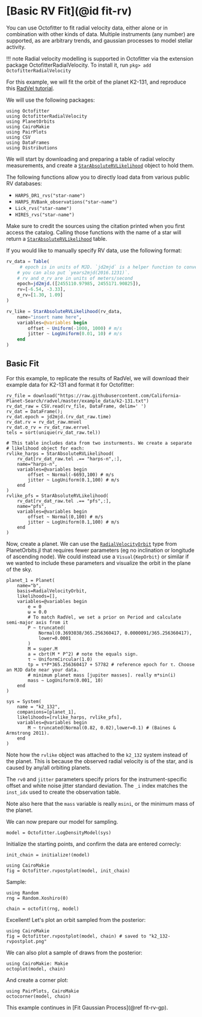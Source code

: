 # [Basic RV Fit](@id fit-rv)

You can use Octofitter to fit radial velocity data, either alone or in combination with other kinds of data.
Multiple instruments (any number) are supported, as are arbitrary trends, and gaussian processes to model stellar activity.

!!! note
    Radial velocity modelling is supported in Octofitter via the extension package OctofitterRadialVelocity. To install it, run 
    `pkg> add OctofitterRadialVelocity`

For this example, we will fit the orbit of the planet K2-131, and reproduce this [RadVel tutorial](https://radvel.readthedocs.io/en/latest/tutorials/GaussianProcess-tutorial.html).


We will use the following packages:
```@example 1
using Octofitter
using OctofitterRadialVelocity
using PlanetOrbits
using CairoMakie
using PairPlots
using CSV
using DataFrames
using Distributions
```

We will start by downloading and preparing a table of radial velocity measurements, and create a [`StarAbsoluteRVLikelihood`](@ref) object to hold them.


The following functions allow you to directly load data from various public RV databases:
* `HARPS_DR1_rvs("star-name")`
* `HARPS_RVBank_observations("star-name")`
* `Lick_rvs("star-name")`
* `HIRES_rvs("star-name")`

Make sure to credit the sources using the citation printed when you first access the catalog.
Calling those functions with the name of a star will return a [`StarAbsoluteRVLikelihood`](@ref) table. 


If you would like to manually specify RV data, use the following format:
```julia
rv_data = Table(
     # epoch is in units of MJD. `jd2mjd` is a helper function to convert.
    # you can also put `years2mjd(2016.1231)`.
    # rv and σ_rv are in units of meters/second
    epoch=jd2mjd.([2455110.97985, 2455171.90825]),
    rv=[-6.54, -3.33],
    σ_rv=[1.30, 1.09]
)

rv_like = StarAbsoluteRVLikelihood(rv_data, 
    name="insert name here",
    variables=@variables begin
        offset ~ Uniform(-1000, 1000) # m/s
        jitter ~ LogUniform(0.01, 10) # m/s
    end
)
```

## Basic Fit


For this example, to replicate the results of RadVel, we will download their example data for K2-131 and format it for Octofitter:
```@example 1
rv_file = download("https://raw.githubusercontent.com/California-Planet-Search/radvel/master/example_data/k2-131.txt")
rv_dat_raw = CSV.read(rv_file, DataFrame, delim=' ')
rv_dat = DataFrame();
rv_dat.epoch = jd2mjd.(rv_dat_raw.time)
rv_dat.rv = rv_dat_raw.mnvel
rv_dat.σ_rv = rv_dat_raw.errvel
tels = sort(unique(rv_dat_raw.tel))

# This table includes data from two insturments. We create a separate
# likelihood object for each:
rvlike_harps = StarAbsoluteRVLikelihood(
    rv_dat[rv_dat_raw.tel .== "harps-n",:],
    name="harps-n",
    variables=@variables begin
        offset ~ Normal(-6693,100) # m/s
        jitter ~ LogUniform(0.1,100) # m/s
    end
)
rvlike_pfs = StarAbsoluteRVLikelihood(
    rv_dat[rv_dat_raw.tel .== "pfs",:],
    name="pfs",
    variables=@variables begin
        offset ~ Normal(0,100) # m/s
        jitter ~ LogUniform(0.1,100) # m/s
    end
)
```


Now, create a planet. We can use the [`RadialVelocityOrbit`](https://sefffal.github.io/PlanetOrbits.jl/dev/api/#Required-Parameters) type from PlanetOrbits.jl that requires fewer parameters (eg no inclination or longitude of ascending node). We could instead use a `Visual{KepOrbit}` or similar
if we wanted to include these parameters and visualize the orbit in the plane of the sky.


```@example 1
planet_1 = Planet(
    name="b",
    basis=RadialVelocityOrbit,
    likelihoods=[],
    variables=@variables begin
        e = 0
        ω = 0.0
        # To match RadVel, we set a prior on Period and calculate semi-major axis from it
        P ~ truncated(
            Normal(0.3693038/365.256360417, 0.0000091/365.256360417),
            lower=0.0001
        )
        M = super.M
        a = cbrt(M * P^2) # note the equals sign. 
        τ ~ UniformCircular(1.0)
        tp = τ*P*365.256360417 + 57782 # reference epoch for τ. Choose an MJD date near your data.
        # minimum planet mass [jupiter masses]. really m*sin(i)
        mass ~ LogUniform(0.001, 10)
    end
)

sys = System(
    name = "k2_132",
    companions=[planet_1],
    likelihoods=[rvlike_harps, rvlike_pfs],
    variables=@variables begin
        M ~ truncated(Normal(0.82, 0.02),lower=0.1) # (Baines & Armstrong 2011).
    end
)

```

Note how the `rvlike` object was attached to the `k2_132` system instead of the planet. This is because
the observed radial velocity is of the star, and is caused by any/all orbiting planets.

The `rv0` and `jitter` parameters specify priors for the instrument-specific offset and white noise jitter standard deviation. The `_i` index matches the `inst_idx` used to create the observation table.

Note also here that the `mass` variable is really `msini`, or the minimum mass of the planet.

We can now prepare our model for sampling.
```@example 1
model = Octofitter.LogDensityModel(sys)
```

Initialize the starting points, and confirm the data are entered correcly:
```@example 1
init_chain = initialize!(model)

using CairoMakie
fig = Octofitter.rvpostplot(model, init_chain)
```

Sample:
```@example 1
using Random
rng = Random.Xoshiro(0)

chain = octofit(rng, model)
```

Excellent! Let's plot an orbit sampled from the posterior:
```@example 1
using CairoMakie
fig = Octofitter.rvpostplot(model, chain) # saved to "k2_132-rvpostplot.png"
```

We can also plot a sample of draws from the posterior:
```@example 1
using CairoMakie: Makie
octoplot(model, chain)
```


And create a corner plot:
```@example 1
using PairPlots, CairoMakie
octocorner(model, chain)
```

This example continues in [Fit Gaussian Process](@ref fit-rv-gp).
